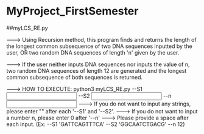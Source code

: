 # MyProject_FirstSemester
##myLCS_RE.py

---> Using Recursion method, this program finds and returns the length of the longest common subsequence of two DNA sequences inputted by the user,
     OR two random DNA sequences of length 'n' given by the user.

---> If the user neither inputs DNA sequences nor inputs the value of n, two random DNA sequences of length 12 are generated 
     and the longest common subsequence of both sequences is returned.


---> HOW TO EXECUTE: python3 myLCS_RE.py --S1 <input first_string> --S2 <input second_string> --n <input integer n> 
---> If you do not want to input any strings, please enter "" after each '--S1' and '--S2'. 
---> If you do not want to input a number n, please enter 0 after '--n'
---> Please provide a space after each input. (Ex: --S1 'GATTCAGTTTCA'<SPACE> --S2 'GGCAATCTGACG'<SPACE> --n 12)
